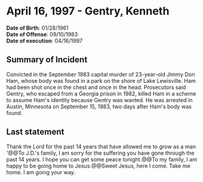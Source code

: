 # April 16, 1997 - Gentry, Kenneth

**Date of Birth**: 01/28/1961<br/>
**Date of Offense**: 09/10/1983<br/>
**Date of execution**: 04/16/1997<br/>

## Summary of Incident
Convicted in the September 1983 capital murder of 23-year-old Jimmy Don Ham, whose body was found in a park on the shore of Lake Lewisville. Ham had been shot once in the chest and once in the head. Prosecutors said Gentry, who escaped from a Georgia prison in 1982, killed Ham in a scheme to assume Ham's identity because Gentry was wanted. He was arrested in Austin, Minnesota on September 15, 1983, two days after Ham's body was found.

## Last statement
Thank the Lord for the past 14 years that have allowed me to grow as a man '@@To J.D.'s family, I am sorry for the suffering you have gone through the past 14 years. I hope you can get some peace tonight.@@To my family, I am happy to be going home to Jesus.@@Sweet Jesus, here I come. Take me home. I am going your way.